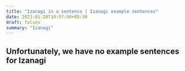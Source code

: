 ```yaml
---
title: "Izanagi in a sentence | Izanagi example sentences"
date: 2021-01-20T19:57:50+05:30
draft: falses
summary: "Izanagi"
---
```

## Unfortunately, we have no example sentences for Izanagi                 
